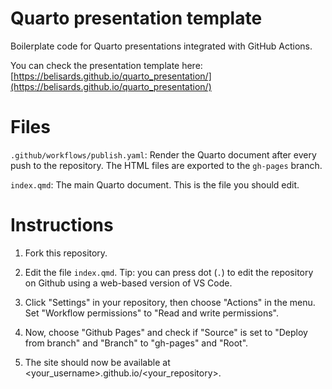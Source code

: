 # Quarto presentation template

Boilerplate code for Quarto presentations integrated with GitHub Actions.

You can check the presentation template here: [https://belisards.github.io/quarto_presentation/](https://belisards.github.io/quarto_presentation/)

# Files

`.github/workflows/publish.yaml`: Render the Quarto document after every push to the repository. The HTML files are exported to the `gh-pages` branch.

`index.qmd`: The main Quarto document. This is the file you should edit.

# Instructions

1. Fork this repository.

2. Edit the file `index.qmd`. Tip: you can press dot (`.`) to edit the repository on Github using a web-based version of VS Code.

3. Click "Settings" in your repository, then choose "Actions" in the menu. Set "Workflow permissions" to "Read and write permissions".

4. Now, choose "Github Pages" and check if "Source" is set to "Deploy from branch" and "Branch" to "gh-pages" and "Root".

5. The site should now be available at <your_username>.github.io/<your_repository>.

